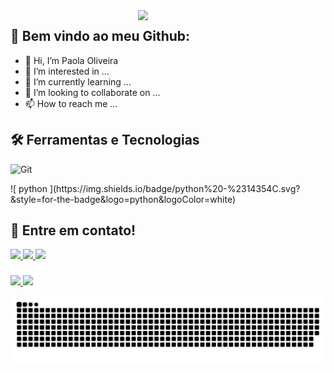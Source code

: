 <img align='right' src="https://img.freepik.com/vetores-premium/mulheres-sentam-em-mesas-e-aplicativos-de-codigo-ilustracao-de-programacao-plana_8073-986.jpg?w=826" width="300">

## 🚀 Bem vindo ao meu Github:

- 👋 Hi, I’m Paola Oliveira
- 👀 I’m interested in ...
- 🌱 I’m currently learning ...
- 💞️ I’m looking to collaborate on ...
- 📫 How to reach me ...

<!---
paolandrad/paolandrad is a ✨ special ✨ repository because its `README.md` (this file) appears on your GitHub profile.
You can click the Preview link to take a look at your changes.
--->

## 🛠 Ferramentas e Tecnologias
![ Git ](https://img.shields.io/badge/git%20-%23F05556.svg?&style=for-the-badge&logo=git&logoColor=white)
<p align="esquerda">
![ python ](https://img.shields.io/badge/python%20-%2314354C.svg?&style=for-the-badge&logo=python&logoColor=white)
          
## 💬 Entre em contato!
<p align="esquerda">
<div>
<a href = "mailto: paola.oliveiraandr@gmail.com">
   <img src="https://img.shields.io/badge/-Gmail-%23EA4335?style=for-the-badge&logo=gmail&logoColor=white " target="_blank">
</a>
<a href="https://www.linkedin.com/in/paola-oliveira-">
  <img src="https://img.shields.io/badge/LinkedIn-0077B5?style=for-the-badge&logo=linkedin&logoColor=white"/>
</a>
<a href="https://www.instagram.com/paolandrad/" target="_blank">
  <img src="https://img.shields.io/badge/Instagram-FF0080?style=for-the-badge&logo=instagram&logoColor=white"/>
</a>
 
###          
          
<div>
  <a href="https://github.com/paolaandr">
  <img height="180em" src="https://github-readme-stats.vercel.app/api?username=paolaandr&show_icons=true&theme=cobalt&include_all_commits=true&count_private=true"/>
  <img height="180em" src="https://github-readme-stats.vercel.app/api/top-langs/?username=paolaandr&layout=compact&langs_count=16&theme=cobalt"/>
<div/>

          
![Snake animation](https://github.com/paolandrad/paolandrad/blob/output/github-contribution-grid-snake.svg)
